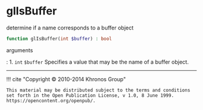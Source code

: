 # glIsBuffer
determine if a name corresponds to a buffer object

```php
function glIsBuffer(int $buffer) : bool
```



arguments

:    1. `int` `$buffer` Specifies a value that may be the name of a buffer object.



---
     

!!! cite "Copyright © 2010-2014 Khronos Group"

    This material may be distributed subject to the terms and conditions set forth in the Open Publication License, v 1.0, 8 June 1999. https://opencontent.org/openpub/.